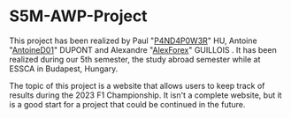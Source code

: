 # S5M-AWP-Project

This project has been realized by Paul "[P4ND4P0W3R](https://github.com/P4ND4P0W3R)" HU, Antoine "[AntoineD01](https://github.com/AntoineD01)" DUPONT and Alexandre "[AlexForex](https://github.com/AlexForex)" GUILLOIS .
It has been realized during our 5th semester, the study abroad semester while at ESSCA in Budapest, Hungary.

The topic of this project is a website that allows users to keep track of results during the 2023 F1 Championship. It isn't a complete website, but it is a good start for a project that could be continued in the future.

